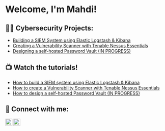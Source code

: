 <h1>Welcome, I'm Mahdi!
  
<h2>👨‍💻 Cybersecurity Projects:</h2>

  - [Building a SIEM System using Elastic Logstash & Kibana](https://github.com/Mahdi-Tohidi/SIEM-System)
  - [Creating a Vulnerability Scanner with Tenable Nessus Essentials](https://github.com/Mahdi-Tohidi/Vulnerability-Scanner)
  - [Designing a self-hosted Password Vault (IN PROGRESS)](https://github.com/Mahdi-Tohidi/Password-Manager)

<h2>📺 Watch the tutorials!</h2>

- [How to build a SIEM system using Elastic Logstash & Kibana](https://youtu.be/Dun6cbtvHQ4)
- [How to create a Vulnerability Scanner with Tenable Nessus Essentials](https://www.youtube.com/)
- [How to design a self-hosted Password Vault (IN PROGRESS)](https://www.youtube.com/)

<h2> 🤳 Connect with me:</h2>

[<img align="left" alt="MahdiTohidi | YouTube" width="22px" src="https://cdn.jsdelivr.net/npm/simple-icons@v3/icons/youtube.svg" />][youtube]
[<img align="left" alt="MahdiTohidi | LinkedIn" width="22px" src="https://cdn.jsdelivr.net/npm/simple-icons@v3/icons/linkedin.svg" />][linkedin]

[youtube]: https://www.youtube.com/@MahdiTohidi1
[linkedin]: https://linkedin.com/in/mahditohidi


